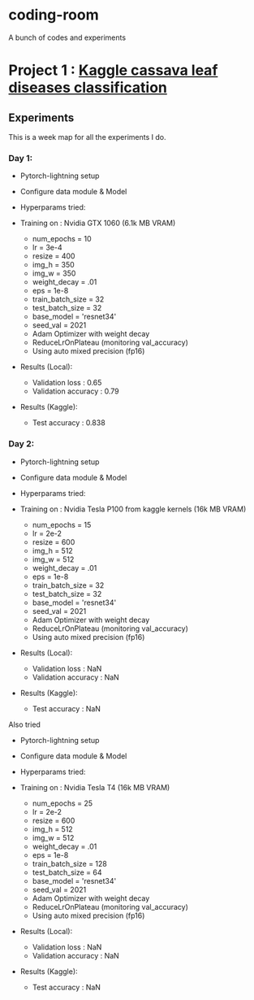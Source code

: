 # coding-room

A bunch of codes and experiments

# Project 1 : [Kaggle cassava leaf diseases classification](https://www.kaggle.com/c/cassava-leaf-disease-classification/overview)

## Experiments

This is a week map for all the experiments I do.

### **Day 1**:

- Pytorch-lightning setup
- Configure data module & Model
- Hyperparams tried:
- Training on : Nvidia GTX 1060 (6.1k MB VRAM)

  - num_epochs = 10
  - lr = 3e-4
  - resize = 400
  - img_h = 350
  - img_w = 350
  - weight_decay = .01
  - eps = 1e-8
  - train_batch_size = 32
  - test_batch_size = 32
  - base_model = 'resnet34'
  - seed_val = 2021
  - Adam Optimizer with weight decay
  - ReduceLrOnPlateau (monitoring val_accuracy)
  - Using auto mixed precision (fp16)

- Results (Local):
  - Validation loss : 0.65
  - Validation accuracy : 0.79
- Results (Kaggle):
  - Test accuracy : 0.838

### **Day 2**:

- Pytorch-lightning setup
- Configure data module & Model
- Hyperparams tried:
- Training on : Nvidia Tesla P100 from kaggle kernels (16k MB VRAM)

  - num_epochs = 15
  - lr = 2e-2
  - resize = 600
  - img_h = 512
  - img_w = 512
  - weight_decay = .01
  - eps = 1e-8
  - train_batch_size = 32
  - test_batch_size = 32
  - base_model = 'resnet34'
  - seed_val = 2021
  - Adam Optimizer with weight decay
  - ReduceLrOnPlateau (monitoring val_accuracy)
  - Using auto mixed precision (fp16)

- Results (Local):
  - Validation loss : NaN
  - Validation accuracy : NaN
- Results (Kaggle):
  - Test accuracy : NaN

Also tried

- Pytorch-lightning setup
- Configure data module & Model
- Hyperparams tried:
- Training on : Nvidia Tesla T4 (16k MB VRAM)

  - num_epochs = 25
  - lr = 2e-2
  - resize = 600
  - img_h = 512
  - img_w = 512
  - weight_decay = .01
  - eps = 1e-8
  - train_batch_size = 128
  - test_batch_size = 64
  - base_model = 'resnet34'
  - seed_val = 2021
  - Adam Optimizer with weight decay
  - ReduceLrOnPlateau (monitoring val_accuracy)
  - Using auto mixed precision (fp16)

- Results (Local):
  - Validation loss : NaN
  - Validation accuracy : NaN
- Results (Kaggle):
  - Test accuracy : NaN
